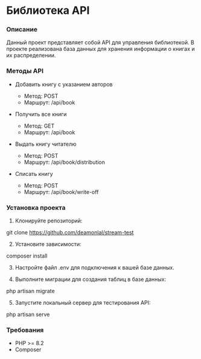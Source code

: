 # Библиотека API

### Описание

Данный проект представляет собой API для управления библиотекой. В проекте реализована база данных для хранения информации о книгах и их распределении.

### Методы API

- Добавить книгу с указанием авторов
    - Метод: POST
    - Маршрут: /api/book

- Получить все книги
    - Метод: GET
    - Маршрут: /api/book

- Выдать книгу читателю
    - Метод: POST
    - Маршрут: /api/book/distribution

- Списать книгу
    - Метод: POST
    - Маршрут: /api/book/write-off

### Установка проекта

1. Клонируйте репозиторий:


git clone https://github.com/deamonlal/stream-test


2. Установите зависимости:


composer install


3. Настройте файл .env для подключения к вашей базе данных.

4. Выполните миграции для создания таблиц в базе данных:


php artisan migrate


5. Запустите локальный сервер для тестирования API:


php artisan serve


### Требования

- PHP >= 8.2
- Composer
